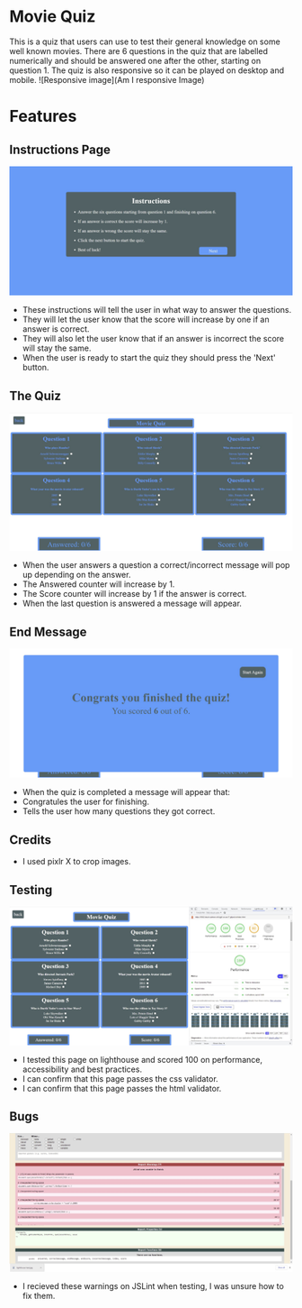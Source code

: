 # Movie Quiz

This is a quiz that users can use to test their general knowledge on some well known movies.
There are 6 questions in the quiz that are labelled numerically and should be answered one after the other, starting on question 1.
The quiz is also responsive so it can be played on desktop and mobile.
![Responsive image](Am I responsive Image)

# Features

## Instructions Page

![Responsive image](Assets/Images/Instructions-Image.jpg)

- These instructions will tell the user in what way to answer the questions.
- They will let the user know that the score will increase by one if an answer is correct.
- They will also let the user know that if an answer is incorrect the score will stay the same.
- When the user is ready to start the quiz they should press the 'Next' button.


## The Quiz

![Responsive image](Assets/Images/Quiz-Image.jpg)

- When the user answers a question a correct/incorrect message will pop up depending on the answer.
- The Answered counter will increase by 1.
- The Score counter will increase by 1 if the answer is correct.
- When the last question is answered a message will appear.


## End Message 

![Responsive image](Assets/Images/EndResult-Image.jpg)

- When the quiz is completed a message will appear that:
- Congratules the user for finishing.
- Tells the user how many questions they got correct.

## Credits

- I used pixlr X to crop images.

## Testing

![Responsive image](Assets/Images/lighthouse-test.jpg)

- I tested this page on lighthouse and scored 100 on performance, accessibility and best practices.
- I can confirm that this page passes the css validator.
- I can confirm that this page passes the html validator.

## Bugs

![Responsive image](Assets/Images/JSLint-image.jpg)

- I recieved these warnings on JSLint when testing, I was unsure how to fix them.




